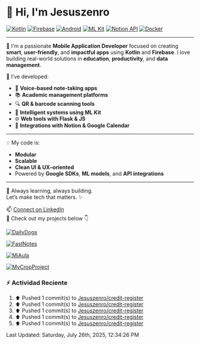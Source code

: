 # 👋 Hi, I'm Jesuszenro

[![Kotlin](https://img.shields.io/badge/Kotlin-7F52FF?style=for-the-badge&logo=kotlin&logoColor=white)](https://kotlinlang.org/)
[![Firebase](https://img.shields.io/badge/Firebase-FFCA28?style=for-the-badge&logo=firebase&logoColor=white)](https://firebase.google.com/)
[![Android](https://img.shields.io/badge/Android-3DDC84?style=for-the-badge&logo=android&logoColor=white)](https://developer.android.com/)
[![ML Kit](https://img.shields.io/badge/ML%20Kit-4285F4?style=for-the-badge&logo=google&logoColor=white)](https://developers.google.com/ml-kit)
[![Notion API](https://img.shields.io/badge/Notion-000000?style=for-the-badge&logo=notion&logoColor=white)](https://developers.notion.com/)
[![Docker](https://img.shields.io/badge/Docker-2496ED?style=for-the-badge&logo=docker&logoColor=white)](https://www.docker.com/)

---

🎯 I'm a passionate **Mobile Application Developer** focused on creating **smart**, **user-friendly**, and **impactful apps** using **Kotlin** and **Firebase**. I love building real-world solutions in **education**, **productivity**, and **data management**.

🔧 I’ve developed:
- 🎤 **Voice-based note-taking apps**
- 📚 **Academic management platforms**
- 🔍 **QR & barcode scanning tools**
- 🧠 **Intelligent systems using ML Kit**
- 🌐 **Web tools with Flask & JS**  
- 📆 **Integrations with Notion & Google Calendar**

---

💡 My code is:
- **Modular**
- **Scalable**
- **Clean UI & UX–oriented**
- Powered by **Google SDKs**, **ML models**, and **API integrations**

---

🚀 Always learning, always building.  
Let’s make tech that matters. ✨

📫 [Connect on LinkedIn](https://www.linkedin.com/in/jesus-eduardo-zenteno)  
📂 Check out my projects below 👇


[![DailyDogs](https://img.shields.io/badge/DailyDogs-Android%20App-blue?style=for-the-badge&logo=android)](https://github.com/Jesuszenro/DailyDogs)

[![FastNotes](https://img.shields.io/badge/FastNotes-Voice%20Notes%20App-orange?style=for-the-badge&logo=googlevoice)](https://github.com/Jesuszenro/FastNotes)

[![MiAula](https://img.shields.io/badge/MiAula-Academic%20Platform-success?style=for-the-badge&logo=googleclassroom)](https://github.com/Jesuszenro/MiAula)

[![MyCropProject](https://img.shields.io/badge/MyCropProject-ML%20&%20QR%20Tools-yellowgreen?style=for-the-badge&logo=google)](https://github.com/Jesuszenro/MyCropProject)

### :zap: Actividad Reciente
<!--RECENT_ACTIVITY:start-->
1. ⬆️ Pushed 1 commit(s) to [Jesuszenro/credit-register](https://github.com/Jesuszenro/credit-register)<br>
2. ⬆️ Pushed 1 commit(s) to [Jesuszenro/credit-register](https://github.com/Jesuszenro/credit-register)<br>
3. ⬆️ Pushed 1 commit(s) to [Jesuszenro/credit-register](https://github.com/Jesuszenro/credit-register)<br>
4. ⬆️ Pushed 1 commit(s) to [Jesuszenro/credit-register](https://github.com/Jesuszenro/credit-register)<br>
5. ⬆️ Pushed 1 commit(s) to [Jesuszenro/credit-register](https://github.com/Jesuszenro/credit-register)<br>
<!--RECENT_ACTIVITY:end-->

<!--RECENT_ACTIVITY:last_update-->
Last Updated: Saturday, July 26th, 2025, 12:34:26 PM
<!--RECENT_ACTIVITY:last_update_end-->
